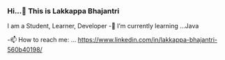 ### Hi...👋 This is Lakkappa Bhajantri
I am a Student, Learner, Developer
-🌱 I’m currently learning ...Java

-📫 How to reach me: ... https://www.linkedin.com/in/lakkappa-bhajantri-560b40198/
<!--
**LakkappaBJ/LakkappaBJ** is a ✨ _special_ ✨ repository because its `README.md` (this file) appears on your GitHub profile.

Here are some ideas to get you started:

- 🔭 I’m currently working on ...
- 🌱 I’m currently learning ...
- 👯 I’m looking to collaborate on ...
- 🤔 I’m looking for help with ...
- 💬 Ask me about ...
- 📫 How to reach me: ...
- 😄 Pronouns: ...
- ⚡ Fun fact: ...
-->
